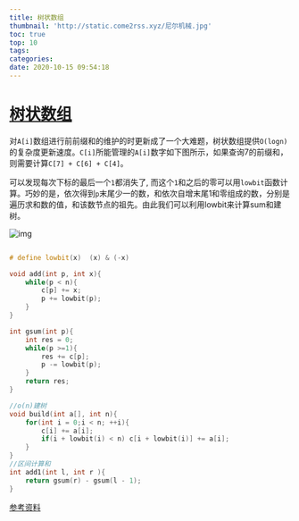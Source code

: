 ```yaml
---
title: 树状数组
thumbnail: 'http://static.come2rss.xyz/尼尔机械.jpg'
toc: true
top: 10
tags:  
categories:
date: 2020-10-15 09:54:18
---
```





# [树状数组](https://oi-wiki.org/ds/fenwick/)

对`A[i]`数组进行前前缀和的维护的时更新成了一个大难题，树状数组提供`O(logn)`的复杂度更新速度。`C[i]`所能管理的`A[i]`数字如下图所示，如果查询7的前缀和，则需要计算`C[7] + C[6] + C[4]`。

<!-- more -->

可以发现每次下标的最后一个`1`都消失了, 而这个`1`和之后的零可以用`lowbit`函数计算。巧妙的是，依次得到`p`末尾少一的数，和依次自增末尾1和零组成的数，分别是遍历求和数的值，和该数节点的祖先。由此我们可以利用lowbit来计算sum和建树。

![img](http://static.come2rss.xyz/fenwick1.png)



```c++

# define lowbit(x)  (x) & (-x)

void add(int p, int x){
	while(p < n){
        c[p] += x;
        p += lowbit(p);
    }    
}

int gsum(int p){
    int res = 0;
    while(p >=1){
        res += c[p];
        p -= lowbit(p);
    }
    return res;
}

//o(n)建树
void build(int a[], int n){
    for(int i = 0;i < n; ++i){
        c[i] += a[i];
        if(i + lowbit(i) < n) c[i + lowbit(i)] += a[i];
    }   
}
//区间计算和
int add1(int l, int r ){
    return gsum(r) - gsum(l - 1);
}

```

[参考资料](https://oi-wiki.org/ds/fenwick/)